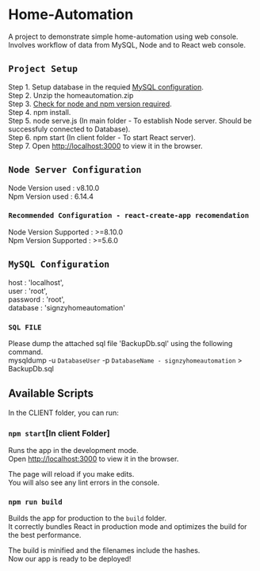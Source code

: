 # Home-Automation
A project to demonstrate simple home-automation using web console.<br/> Involves workflow of data from MySQL, Node and to React web console.

## `Project Setup`
Step 1. Setup database in the requied [MySQL configuration](#mysqlCongfig).</br>
Step 2. Unzip the homeautomation.zip</br>
Step 3. [Check for node and npm version required](#nodeConfig).</br>
Step 4. npm install.</br>
Step 5. node serve.js (In main folder - To establish Node server. Should be successfuly connected to Database).</br>
Step 6. npm start (In client folder - To start React server). </br>
Step 7. Open [http://localhost:3000](http://localhost:3000) to view it in the browser.</br>

## `Node Server Configuration`
Node Version used : v8.10.0<br/>
Npm Version used : 6.14.4

### <a name="nodeConfig"></a>`Recommended Configuration - react-create-app recomendation`
Node Version Supported : >=8.10.0 <br/>
Npm Version Supported : >=5.6.0

## <a name="mysqlCongfig"></a>`MySQL Configuration`
  host     : 'localhost',<br/>
  user     : 'root',<br/>
  password : 'root',<br/>
  database : 'signzyhomeautomation'

  ### `SQL FILE`
Please dump the attached sql file 'BackupDb.sql' using the following command.<br/>
mysqldump -u `DatabaseUser` -p `DatabaseName - signzyhomeautomation` > BackupDb.sql


## Available Scripts

In the CLIENT folder, you can run:

### `npm start`[In client Folder]

Runs the app in the development mode.<br />
Open [http://localhost:3000](http://localhost:3000) to view it in the browser.

The page will reload if you make edits.<br />
You will also see any lint errors in the console.

### `npm run build` 

Builds the app for production to the `build` folder.<br />
It correctly bundles React in production mode and optimizes the build for the best performance.

The build is minified and the filenames include the hashes.<br />
Now our app is ready to be deployed!



